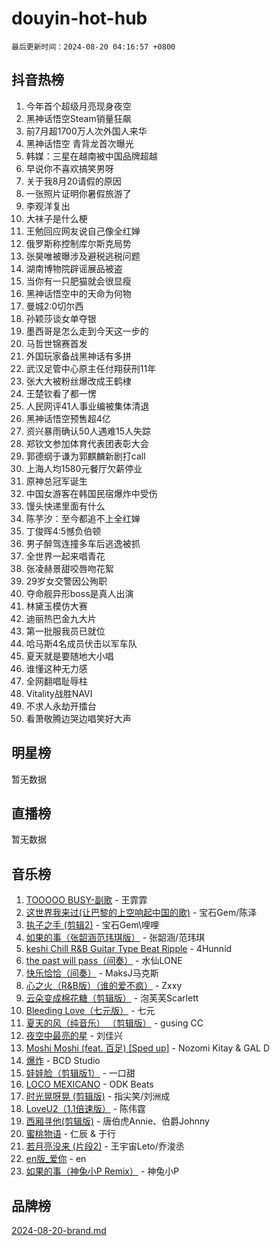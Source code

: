 # douyin-hot-hub

`最后更新时间：2024-08-20 04:16:57 +0800`

## 抖音热榜

1. 今年首个超级月亮现身夜空
1. 黑神话悟空Steam销量狂飙
1. 前7月超1700万人次外国人来华
1. 黑神话悟空 青背龙首次曝光
1. 韩媒：三星在越南被中国品牌超越
1. 早说你不喜欢搞笑男呀
1. 关于我8月20请假的原因
1. 一张照片证明你暑假旅游了
1. 李观洋复出
1. 大祙子是什么梗
1. 王勉回应网友说自己像全红婵
1. 俄罗斯称控制库尔斯克局势
1. 张昊唯被曝涉及避税逃税问题
1. 湖南博物院辟谣展品被盗
1. 当你有一只肥猫就会很显瘦
1. 黑神话悟空中的天命为何物
1. 曼城2:0切尔西
1. 孙颖莎谈女单夺银
1. 墨西哥是怎么走到今天这一步的
1. 马哲世锦赛首发
1. 外国玩家备战黑神话有多拼
1. 武汉足管中心原主任付翔获刑11年
1. 张大大被粉丝爆改成王鹤棣
1. 王楚钦看了都一愣
1. 人民网评41人事业编被集体清退
1. 黑神话悟空预售超4亿
1. 资兴暴雨确认50人遇难15人失踪
1. 郑钦文参加体育代表团表彰大会
1. 郭德纲于谦为郭麒麟新剧打call
1. 上海人均1580元餐厅欠薪停业
1. 原神总冠军诞生
1. 中国女游客在韩国民宿爆炸中受伤
1. 馒头快递里面有什么
1. 陈芋汐：至今都追不上全红婵
1. 丁俊晖4:5憾负伯顿
1. 男子醉驾连撞多车后逃逸被抓
1. 全世界一起来唱青花
1. 张凌赫景甜咬唇吻花絮
1. 29岁女交警因公殉职
1. 夺命舰异形boss是真人出演
1. 林黛玉模仿大赛
1. 迪丽热巴金九大片
1. 第一批服我员已就位
1. 哈马斯4名成员伏击以军车队
1. 夏天就是要随地大小唱
1. 谁懂这种无力感
1. 全网翻唱耻辱柱
1. Vitality战胜NAVI
1. 不求人永劫开擂台
1. 看萧敬腾边哭边唱笑好大声

## 明星榜

暂无数据

## 直播榜

暂无数据

## 音乐榜

1. [TOOOOO BUSY-副歌](https://sf5-hl-cdn-tos.douyinstatic.com/obj/tos-cn-ve-2774/o0fmjGZetNDjSM5EimFs2QlzBg30YgByJMRQrC) - 王霏霏
1. [这世界我来过(让巴黎的上空响起中国的歌)](https://sf5-hl-cdn-tos.douyinstatic.com/obj/tos-cn-ve-2774/o4wXzBftoUMHKWsiWRwtI9iiGWnO8zjCBxAaAb) - 宝石Gem/陈泽
1. [执子之手 (剪辑2)](https://sf5-hl-cdn-tos.douyinstatic.com/obj/tos-cn-ve-2774/oUoZLQjCc31XzqsBnBQUNgeKtYPBcgbFDwtfcu) - 宝石Gem\哩哩
1. [如果的事（张韶涵范玮琪版）](https://sf3-cdn-tos.douyinstatic.com/obj/tos-cn-ve-2774/owI7MDDyzHddFIDNOFiTf8qYP1fafEiAgmjsCv) - 张韶涵/范玮琪
1. [keshi Chill R&B Guitar Type Beat Ripple](https://sf5-hl-cdn-tos.douyinstatic.com/obj/tos-cn-ve-2774/okQIfmitAB3HpgZQo0YCEFEACcDhQngn0fkFIC) - 4Hunnid
1. [the past will pass（间奏）](https://sf3-cdn-tos.douyinstatic.com/obj/tos-cn-ve-2774/oYi1aFWqIjwzlvAuryrQIMAFSoPpJyicp6BiZ) - 水仙LONE
1. [快乐恰恰（间奏）](https://sf5-hl-cdn-tos.douyinstatic.com/obj/tos-cn-ve-2774/oMesum3HvWQXJxuMFeVYzf54o2QzH5aEBPOCAn) - MaksJ马克斯
1. [心之火（R&B版）（谁的爱不疯）](https://sf3-cdn-tos.douyinstatic.com/obj/tos-cn-ve-2774/okemkEDaIBBE3OosftCgMxlFkLQZRw37t36ZQv) - Zxxy
1. [云朵变成棉花糖（剪辑版）](https://sf5-hl-cdn-tos.douyinstatic.com/obj/tos-cn-ve-2774/o8LC84GQLALFfXeyJmh8KE61byVQYMMeAZLfEI) - 泡芙芙Scarlett
1. [Bleeding Love（七元版）](https://sf5-hl-cdn-tos.douyinstatic.com/obj/tos-cn-ve-2774/oEgC9eZFHQ1MfSRnrfkzFp8AayDWqAQMABBgUs) - 七元
1. [夏天的风（纯音乐） （剪辑版）](https://sf5-hl-cdn-tos.douyinstatic.com/obj/tos-cn-ve-2774/oUzLjBZZFQAoNRmGokEeD5zfQCObp6UeFAnTa6) - gusing CC
1. [夜空中最亮的星](https://sf5-hl-cdn-tos.douyinstatic.com/obj/tos-cn-ve-2774/o4IfgGwqqnFeXEMGaS8JBzJAdayAaCeoxqbjCD) - 刘佳兴
1. [Moshi Moshi (feat. 百足) [Sped up]](https://sf5-hl-cdn-tos.douyinstatic.com/obj/tos-cn-ve-2774/ocCPFQcXJLeroaIdQLIGAoeeYM3OAUYGDguHXz) - Nozomi Kitay & GAL D
1. [爆炸](https://sf6-cdn-tos.douyinstatic.com/obj/tos-cn-ve-2774/4abeb6e3794342cf9e7ce20282badd15) - BCD Studio
1. [娃娃脸（剪辑版1）](https://sf5-hl-cdn-tos.douyinstatic.com/obj/tos-cn-ve-2774/oIimSCgQoNUePTAZ1Ba7TeADY4KetGYsVFeaaB) - 一口甜
1. [LOCO MEXICANO](https://sf5-hl-cdn-tos.douyinstatic.com/obj/tos-cn-ve-2774/owxVoxJorA4ILBfsMAjU6t7O1xW9w0tS7EYzh6) - ODK Beats
1. [时光晃呀晃 (剪辑版)](https://sf3-cdn-tos.douyinstatic.com/obj/tos-cn-ve-2774/o8ACeQem3gwI1x3GIYGAfKG0LJebKFRJDwRwyW) - 指尖笑/刘洲成
1. [LoveU2（1.1倍速版）](https://sf5-hl-cdn-tos.douyinstatic.com/obj/tos-cn-ve-2774/oQMeDffLaEmgMwgCOEMAFCI6INzoFPgWdD0rsa) - 陈伟霆
1. [西厢寻他(剪辑版)](https://sf5-hl-cdn-tos.douyinstatic.com/obj/tos-cn-ve-2774/oUsAVfAQKlRNxEv5qxvIB8o5qmIWUcXbzJKJhw) - 唐伯虎Annie、伯爵Johnny
1. [蜜桃物语](https://sf5-hl-cdn-tos.douyinstatic.com/obj/tos-cn-ve-2774/oIhOSCZtIACtYU4XQkngiW9kCBfVD1Fz9IYeqL) - 仁辰 & 于行
1. [若月亮没来 (片段2)](https://sf3-cdn-tos.douyinstatic.com/obj/tos-cn-ve-2774/ocQavLLjkCOeDxGyYeIMGgNAIwJ0QXE1Ve3Fzv) - 王宇宙Leto/乔浚丞
1. [en版_爱你](https://sf5-hl-cdn-tos.douyinstatic.com/obj/tos-cn-ve-2774/oEDn5OQWGwJcMoiXFPLTgUzBICetMfDgIfAjaa) - en
1. [如果的事（神兔小P Remix）](https://sf5-hl-cdn-tos.douyinstatic.com/obj/tos-cn-ve-2774/okHtAffz3g4ZB0BMQn9iC9BC6AciI3xCmgQTqt) - 神兔小P

## 品牌榜

[2024-08-20-brand.md](2024-08-20-brand.md)
